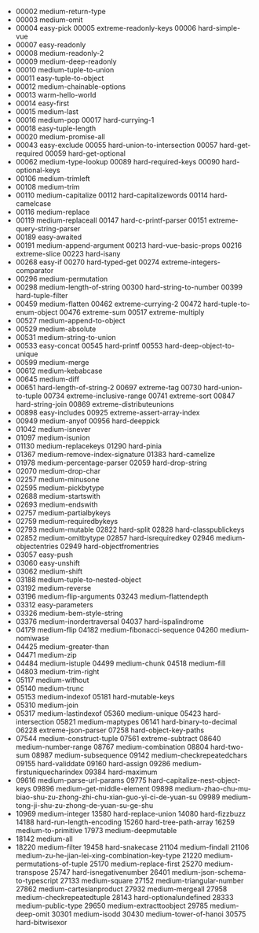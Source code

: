 + 00002 medium-return-type
+ 00003 medium-omit
+ 00004 easy-pick
00005 extreme-readonly-keys
00006 hard-simple-vue
+ 00007 easy-readonly
+ 00008 medium-readonly-2
+ 00009 medium-deep-readonly
+ 00010 medium-tuple-to-union
+ 00011 easy-tuple-to-object
+ 00012 medium-chainable-options
+ 00013 warm-hello-world
+ 00014 easy-first
+ 00015 medium-last
+ 00016 medium-pop
00017 hard-currying-1
+ 00018 easy-tuple-length
+ 00020 medium-promise-all
+ 00043 easy-exclude
00055 hard-union-to-intersection
00057 hard-get-required
00059 hard-get-optional
+ 00062 medium-type-lookup
00089 hard-required-keys
00090 hard-optional-keys
+ 00106 medium-trimleft
+ 00108 medium-trim
+ 00110 medium-capitalize
00112 hard-capitalizewords
00114 hard-camelcase
+ 00116 medium-replace
+ 00119 medium-replaceall
00147 hard-c-printf-parser
00151 extreme-query-string-parser
+ 00189 easy-awaited
+ 00191 medium-append-argument
00213 hard-vue-basic-props
00216 extreme-slice
00223 hard-isany
+ 00268 easy-if
00270 hard-typed-get
00274 extreme-integers-comparator
+ 00296 medium-permutation
+ 00298 medium-length-of-string
00300 hard-string-to-number
00399 hard-tuple-filter
+ 00459 medium-flatten
00462 extreme-currying-2
00472 hard-tuple-to-enum-object
00476 extreme-sum
00517 extreme-multiply
+ 00527 medium-append-to-object
+ 00529 medium-absolute
+ 00531 medium-string-to-union
+ 00533 easy-concat
00545 hard-printf
00553 hard-deep-object-to-unique
+ 00599 medium-merge
+ 00612 medium-kebabcase
+ 00645 medium-diff
+ 00651 hard-length-of-string-2
00697 extreme-tag
00730 hard-union-to-tuple
00734 extreme-inclusive-range
00741 extreme-sort
00847 hard-string-join
00869 extreme-distributeunions
+ 00898 easy-includes
00925 extreme-assert-array-index
+ 00949 medium-anyof
00956 hard-deeppick
+ 01042 medium-isnever
+ 01097 medium-isunion
+ 01130 medium-replacekeys
01290 hard-pinia
+ 01367 medium-remove-index-signature
01383 hard-camelize
+ 01978 medium-percentage-parser
02059 hard-drop-string
+ 02070 medium-drop-char
+ 02257 medium-minusone
+ 02595 medium-pickbytype
+ 02688 medium-startswith
+ 02693 medium-endswith
+ 02757 medium-partialbykeys
+ 02759 medium-requiredbykeys
+ 02793 medium-mutable
02822 hard-split
02828 hard-classpublickeys
+ 02852 medium-omitbytype
02857 hard-isrequiredkey
02946 medium-objectentries
02949 hard-objectfromentries
+ 03057 easy-push
+ 03060 easy-unshift
+ 03062 medium-shift
+ 03188 medium-tuple-to-nested-object
+ 03192 medium-reverse
+ 03196 medium-flip-arguments
03243 medium-flattendepth
+ 03312 easy-parameters
+ 03326 medium-bem-style-string
+ 03376 medium-inordertraversal
04037 hard-ispalindrome
+ 04179 medium-flip
04182 medium-fibonacci-sequence
04260 medium-nomiwase
+ 04425 medium-greater-than
+ 04471 medium-zip
+ 04484 medium-istuple
04499 medium-chunk
04518 medium-fill
+ 04803 medium-trim-right
+ 05117 medium-without
+ 05140 medium-trunc
+ 05153 medium-indexof
05181 hard-mutable-keys
+ 05310 medium-join
+ 05317 medium-lastindexof
05360 medium-unique
05423 hard-intersection
05821 medium-maptypes
06141 hard-binary-to-decimal
06228 extreme-json-parser
07258 hard-object-key-paths
+ 07544 medium-construct-tuple
07561 extreme-subtract
08640 medium-number-range
08767 medium-combination
08804 hard-two-sum
08987 medium-subsequence
09142 medium-checkrepeatedchars
09155 hard-validdate
09160 hard-assign
09286 medium-firstuniquecharindex
09384 hard-maximum
+ 09616 medium-parse-url-params
09775 hard-capitalize-nest-object-keys
09896 medium-get-middle-element
09898 medium-zhao-chu-mu-biao-shu-zu-zhong-zhi-chu-xian-guo-yi-ci-de-yuan-su
09989 medium-tong-ji-shu-zu-zhong-de-yuan-su-ge-shu
+ 10969 medium-integer
13580 hard-replace-union
14080 hard-fizzbuzz
14188 hard-run-length-encoding
15260 hard-tree-path-array
16259 medium-to-primitive
17973 medium-deepmutable
+ 18142 medium-all
+ 18220 medium-filter
19458 hard-snakecase
21104 medium-findall
21106 medium-zu-he-jian-lei-xing-combination-key-type
21220 medium-permutations-of-tuple
25170 medium-replace-first
25270 medium-transpose
25747 hard-isnegativenumber
26401 medium-json-schema-to-typescript
27133 medium-square
27152 medium-triangular-number
27862 medium-cartesianproduct
27932 medium-mergeall
27958 medium-checkrepeatedtuple
28143 hard-optionalundefined
28333 medium-public-type
29650 medium-extracttoobject
29785 medium-deep-omit
30301 medium-isodd
30430 medium-tower-of-hanoi
30575 hard-bitwisexor
